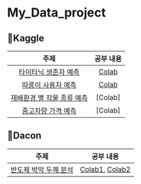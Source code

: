 # My_Data_project

## 🎈Kaggle
|주제|공부 내용|
|:--:|:--:|
|[타이타닉 생존자 예측](https://www.kaggle.com/c/titanic)|[Colab](https://github.com/yunjeong-chang/My_Data_project/blob/main/%EC%BA%90%EA%B8%80_%ED%83%80%EC%9D%B4%ED%83%80%EB%8B%89%20%EC%83%9D%EC%A1%B4%EC%9E%90%20%EC%98%88%EC%B8%A1.ipynb)|
|[따릉이 사용자 예측](https://www.kaggle.com/c/sejongai-challenge-pretest-2/leaderboard)|[Colab](https://github.com/yunjeong-chang/My_Data_project/blob/main/%EC%BA%90%EA%B8%80_%EB%94%B0%EB%A6%89%EC%9D%B4%20%EC%82%AC%EC%9A%A9%EC%9E%90%20%EC%98%88%EC%B8%A1.ipynb)|
|[재배환경 별 작물 종류 예측](https://www.kaggle.com/c/2021-ml-p3/overview)|[Colab]|
|[중고차량 가격 예측](https://www.kaggle.com/c/2021-ml-p6/data)|[Colab]|


## 🎈Dacon
|주제|공부 내용|
|:--:|:--:|
|[반도체 박막 두께 분석](https://dacon.io/competitions/official/235554/overview/description/)|[Colab1](https://github.com/yunjeong-chang/My_Data_project/blob/main/%EB%8D%B0%EC%9D%B4%EC%BD%98_%EB%B0%98%EB%8F%84%EC%B2%B4%20%EB%B0%95%EB%A7%89%20%EB%91%90%EA%BB%98%20%EB%B6%84%EC%84%9D_1%EB%93%B1%20%EC%86%94%EB%A3%A8%EC%85%98%20%EC%B1%85%20%EC%9C%84%EC%A3%BC.ipynb), [Colab2](https://github.com/yunjeong-chang/My_Data_project/blob/main/%EB%8D%B0%EC%9D%B4%EC%BD%98_%EB%B0%98%EB%8F%84%EC%B2%B4%20%EB%B0%95%EB%A7%89%20%EB%91%90%EA%BB%98%20%EB%B6%84%EC%84%9D_%EC%8B%A4%EC%8A%B5.ipynb)|
